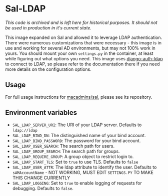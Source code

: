 # Sal-LDAP

*This code is archived and is left here for historical purposes. It should not be used in production in it's current state.*

This image expanded on Sal and allowed it to leverage LDAP authentication. There were numerous customizations that were necessary - this image is in use and working for several AD environments, but may not 100% work in yours. You should mount your own ``settings.py`` in the container, at least while figuring out what options you need. This image uses [django-auth-ldap](https://pythonhosted.org/django-auth-ldap/index.html_) to connect to LDAP, so please refer to the documentation there if you need more details on the configuration options.

## Usage

For full usage instructions for [macadmins/sal](https://registry.hub.docker.com/u/macadmins/sal/), please see its repository.

## Environment variables

* ``SAL_LDAP_SERVER_URI``: The URI of your LDAP server. Defaults to ``ldap://ldap``
* ``SAL_LDAP_BIND_DN``: The distinguished name of your bind account.
* ``SAL_LDAP_BIND_PASSWORD``: The password for your bind account.
* ``SAL_LDAP_USER_SEARCH``: The search path for users.
* ``SAL_LDAP_GROUP_SEARCH``: The search path for groups.
* ``SAL_LDAP_REQUIRE_GROUP``: A group object to restrict login to.
* ``SAL_LDAP_START_TLS``: Set to ``true`` to use TLS. Defaults to ``false``
* ``SAL_LDAP_USER_ATTR``: The ldap attribute to identify the user. Defaults to ``sAMAccountName`` - NOT WORKING, MUST EDIT ``SETTINGS.PY`` TO MAKE THIS CHANGE CURRENTLY
* ``SAL_LDAP_LOGGING``: Set to ``true`` to enable logging of requests for debugging. Defaults to ``false``.
